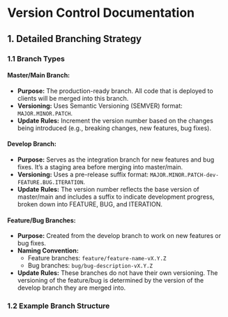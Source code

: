 # Version Control Documentation

## 1. Detailed Branching Strategy

### 1.1 Branch Types

#### Master/Main Branch:
- **Purpose:** The production-ready branch. All code that is deployed to clients will be merged into this branch.
- **Versioning:** Uses Semantic Versioning (SEMVER) format: `MAJOR.MINOR.PATCH`.
- **Update Rules:** Increment the version number based on the changes being introduced (e.g., breaking changes, new features, bug fixes).

#### Develop Branch:
- **Purpose:** Serves as the integration branch for new features and bug fixes. It’s a staging area before merging into master/main.
- **Versioning:** Uses a pre-release suffix format: `MAJOR.MINOR.PATCH-dev-FEATURE.BUG.ITERATION`.
- **Update Rules:** The version number reflects the base version of master/main and includes a suffix to indicate development progress, broken down into FEATURE, BUG, and ITERATION.

#### Feature/Bug Branches:
- **Purpose:** Created from the develop branch to work on new features or bug fixes.
- **Naming Convention:**
  - Feature branches: `feature/feature-name-vX.Y.Z`
  - Bug branches: `bug/bug-description-vX.Y.Z`
- **Update Rules:** These branches do not have their own versioning. The versioning of the feature/bug is determined by the version of the develop branch they are merged into.

### 1.2 Example Branch Structure

